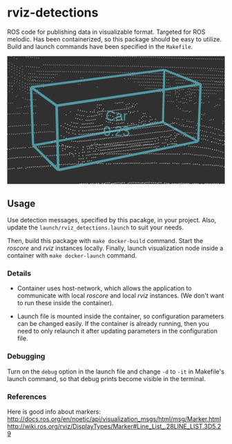 # rviz-detections
ROS code for publishing data in visualizable format. Targeted for ROS melodic.
Has been containerized, so this package should be easy to utilize. Build and
launch commands have been specified in the `Makefile`.

![Bbox vizualization](./images/car.png)

## Usage
Use detection messages, specified by this pacakge, in your project. Also, update the `launch/rviz_detections.launch` to suit your needs.

Then, build this package with `make docker-build` command. Start the *roscore* and *rviz* instances locally. Finally, launch visualization node inside a container with `make docker-launch` command.

### Details
- Container uses host-network, which allows the application to communicate with local
*roscore* and local *rviz* instances. (We don't want to run these inside the container).

- Launch file is mounted inside the container, so configuration parameters can be changed easily.
If the container is already running, then you need to only relaunch it after updating parameters
in the configuration file.

### Debugging
Turn on the `debug` option in the launch file and change `-d` to `-it` in Makefile's launch command,
so that debug prints become visible in the terminal.

### References
Here is good info about markers:  
http://docs.ros.org/en/noetic/api/visualization_msgs/html/msg/Marker.html  
http://wiki.ros.org/rviz/DisplayTypes/Marker#Line_List_.28LINE_LIST.3D5.29
